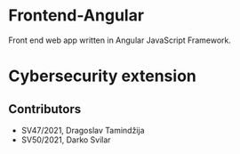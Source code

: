 # Frontend-Angular
Front end web app written in Angular JavaScript Framework.
# Cybersecurity extension
## Contributors
- SV47/2021, Dragoslav Tamindžija
- SV50/2021, Darko Svilar
